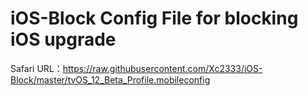 # iOS-Block Config File for blocking iOS upgrade 


Safari URL：https://raw.githubusercontent.com/Xc2333/iOS-Block/master/tvOS_12_Beta_Profile.mobileconfig
